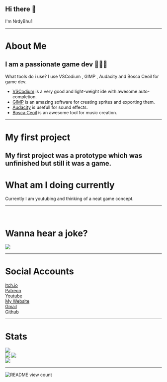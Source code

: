 ## Hi there 👋
I'm NrdyBhu1

---

# About Me
I am a passionate game dev 👨🏻‍💻 
---
What tools do i use?
I use VSCodium , GIMP , Audacity and Bosca Ceoil for game dev.
- [VSCodium](https://vscodium.com/) is a very good and light-weight ide with awesome auto-completion.
- [GIMP](https://gimp.org) is an amazing software for creating sprites and exporting them.
- [Audacity](https://audacityteam.org) is usefull for sound effects.
- [Bosca Ceoil](https://boscaceoil.net) is an awesome tool for music creation.
---

# My first project
My first project was a prototype which was unfinished but still it was a game.
---

# What am I doing currently
Currently I am youtubing and thinking of a neat game concept.

---
<br><h1>Wanna hear a joke?</h1>
<img src="https://readme-jokes.vercel.app/api?bgColor=%23073b4c&textColor=%2306d6a0&aColor=%2306d6a0&borderColor=%2306d6a0">

---

# Social Accounts
<a href="https://nrdybhu1.itch.io/">Itch.io</a>  <br>
<a href="https://patreon.com/NrdyBhu1">Patreon</a>  <br>
<a href="https://www.youtube.com/channel/UCoPBq4YveNbsHkg4Rd9AXXQ">Youtube</a>  <br>
<a href="https://nrdybhu1.github.io/">My Website</a>  <br>
<a href="mailto: nrdybhu1.queries@gmail.com">Gmail</a>  <br>
<a href="https://github.com/NrdyBhu1">Github</a>   <br>
    
---
<h1>Stats</h1>
<img src="https://github-profile-trophy.vercel.app/?username=NrdyBhu1&theme=onedark"><br>
<img align="left" src="https://github-readme-stats.vercel.app/api?username=NrdyBhu1&&layout=compact&count_private=true&show_icons=true&hide_border=true&include_all_commits=true&bg_color=0D1117&title_color=FFFFFF&text_color=FFFFFF&icon_color=FFFFFF">
<img align="left" src="https://github-readme-stats.vercel.app/api/top-langs/?username=NrdyBhu1&layout=compact&hide_border=true&card_width=250&bg_color=0D1117&title_color=FFFFFF&text_color=FFFFFF&icon_color=FFFFFF"><br>  
<img align="center" src="http://github-readme-streak-stats.herokuapp.com?user=NrdyBhu1&theme=onedark&hide_border=true"><br> 

---  

![README view count](https://api.ghprofile.me/view?username=NrdyBhu1&label=README%20views&color=0b0764)

